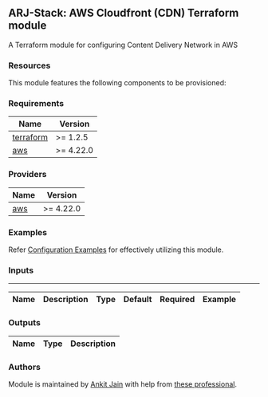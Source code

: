 ## ARJ-Stack: AWS Cloudfront (CDN) Terraform module

A Terraform module for configuring Content Delivery Network in AWS

### Resources
This module features the following components to be provisioned:


### Requirements

| Name | Version |
|------|---------|
| <a name="requirement_terraform"></a> [terraform](#requirement\_terraform) | >= 1.2.5 |
| <a name="requirement_aws"></a> [aws](#requirement\_aws) | >= 4.22.0 |

### Providers

| Name | Version |
|------|---------|
| <a name="provider_aws"></a> [aws](#provider\_aws) | >= 4.22.0 |

### Examples

Refer [Configuration Examples](https://github.com/arjstack/terraform-aws-examples/tree/main/aws-cdn) for effectively utilizing this module.

### Inputs
---

| Name | Description | Type | Default | Required | Example|
|:------|:------|:------|:------|:------:|:------|

### Outputs

| Name | Type | Description |
|:------|:------|:------|

### Authors

Module is maintained by [Ankit Jain](https://github.com/ankit-jn) with help from [these professional](https://github.com/arjstack/terraform-aws-cdn/graphs/contributors).